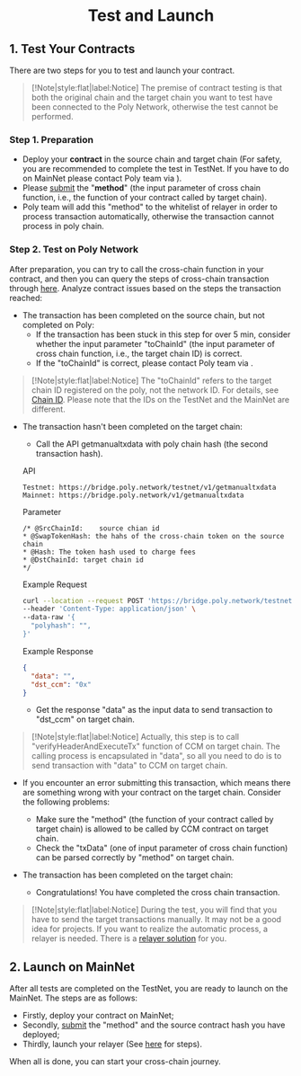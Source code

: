 <h1 align="center">Test and Launch</h1>


## 1. Test Your Contracts

There are two steps for you to test and launch your contract.

> [!Note|style:flat|label:Notice]
> The premise of contract testing is that both the original chain and the target chain you want to test have been connected to the Poly Network, otherwise the test cannot be performed.

### Step 1. Preparation

- Deploy your **contract** in the source chain and target chain (For safety, you are recommended to complete the test in TestNet. If you have to do on MainNet please contact Poly team via <a class="fab fa-discord" href= "https://discord.com/invite/y6MuEnq"></a>).
- Please [submit](https://docs.google.com/forms/d/e/1FAIpQLSc7jYVZQVWtLRG8ERLkzH7RWSxfrNaJel3s5qwsvV7XbVWPtg/viewform) the "**method**" (the input parameter of cross chain function, i.e., the function of your contract called by target chain). 
- Poly team will add this "method" to the whitelist of relayer in order to process transaction automatically, otherwise the transaction cannot process in poly chain. 

### Step 2. Test on Poly Network
After preparation, you can try to call the cross-chain function in your contract, and then you can query the steps of cross-chain transaction through [here]( https://explorer.poly.network/testnet). 
Analyze contract issues based on the steps the transaction reached:
- The transaction has been completed on the source chain, but not completed on Poly:
  - If the transaction has been stuck in this step for over 5 min, consider whether the input parameter "toChainId" (the input parameter of cross chain function, i.e., the target chain ID) is correct. 
  - If the "toChainId" is correct, please contact Poly team via <a class="fab fa-discord" href= "https://discord.com/invite/y6MuEnq"></a>.

> [!Note|style:flat|label:Notice] 
> The "toChainId" refers to the target chain ID registered on the poly, not the network ID. 
> For details, see [Chain ID](../../Core_Smart_Contract/Chain_ID/Chain_ID.md). 
> Please note that the IDs on the TestNet and the MainNet are different.

- The transaction hasn't been completed on the target chain:
    - Call the API getmanualtxdata with poly chain hash (the second transaction hash).

   API
    ```
    Testnet: https://bridge.poly.network/testnet/v1/getmanualtxdata
    Mainnet: https://bridge.poly.network/v1/getmanualtxdata
    ```
   Parameter
   ```
  /* @SrcChainId:    source chian id
   * @SwapTokenHash: the hahs of the cross-chain token on the source chain
   * @Hash: The token hash used to charge fees
   * @DstChainId: target chain id
   */
     ```
  Example Request
  ```bash
  curl --location --request POST 'https://bridge.poly.network/testnet/v1/getmanualtxdata' \
  --header 'Content-Type: application/json' \
  --data-raw '{
    "polyhash": "",
  }'
  ```
  Example Response
  ```json
  {
    "data": "",
    "dst_ccm": "0x"
  }
  ```
    - Get the response "data" as the input data to send transaction to "dst_ccm" on target chain.


> [!Note|style:flat|label:Notice]
> Actually, this step is to call "verifyHeaderAndExecuteTx" function of CCM on target chain. 
> The calling process is encapsulated in "data", so all you need to do is to send transaction with "data" to CCM on target chain.


- If you encounter an error submitting this transaction, which means there are something wrong with your contract on the target chain. Consider the following problems:
  - Make sure the "method" (the function of your contract called by target chain) is allowed to be called by CCM contract on target chain.
  - Check the "txData" (one of input parameter of cross chain function) can be parsed correctly by "method" on target chain.


- The transaction has been completed on the target chain:
    - Congratulations! You have completed the cross chain transaction.

> [!Note|style:flat|label:Notice]
> During the test, you will find that you have to send the target transactions manually. It may not be a good idea for projects. If you want to realize the automatic process, a relayer is needed. There is a [relayer solution](../../new_chain/relayer/relayer.md) for you.

## 2. Launch on MainNet
After all tests are completed on the TestNet, you are ready to launch on the MainNet. 
The steps are as follows:
- Firstly, deploy your contract on MainNet;
- Secondly, [submit](https://docs.google.com/forms/d/e/1FAIpQLSe0Za4V9vaCUbrJG8qgYrjHbLQ8Kk_APQ1jURGpUAPm0MT7JQ/viewform) the "method" and the source contract hash you have deployed;
- Thirdly, launch your relayer (See [here](../../new_chain/launch_and_test/launch.md) for steps).

When all is done, you can start your cross-chain journey.
